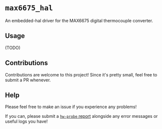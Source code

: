 # `max6675_hal`

An embedded-hal driver for the MAX6675 digital thermocouple converter.

## Usage

(TODO)

## Contributions

Contributions are welcome to this project! Since it's pretty small, feel free to submit a PR whenever.

## Help

Please feel free to make an issue if you experience any problems!

If you can, please submit a [`hw-probe` report](https://linux-hardware.org/?view=howto) alongside any error messages or useful logs you have!

